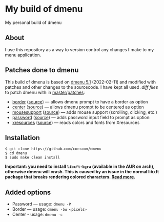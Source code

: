 # My build of dmenu

My personal build of dmenu

## About
I use this repository as a way to version control any changes I make to my menu application.

## Patches done to dmenu
This build of dmenu is based on [dmenu 5.1](https://dl.suckless.org/tools/dmenu-5.1.tar.gz) (2022-02-11) and modified with patches and other changes to the sourcecode. I have kept all used *.diff files* to patch dmenu with in [master/patches](https://github.com/consoom/dmenu/tree/master/patches):

- [border](https://github.com/consoom/dmenu/blob/main/patches/dmenu-border-20201112-1a13d04.diff) ([source](https://tools.suckless.org/dmenu/patches/border/)) — allows dmenu prompt to have a border as option
- [center](https://github.com/consoom/dmenu/blob/main/patches/dmenu-center-20200111-8cd37e1.diff) ([source](https://tools.suckless.org/dmenu/patches/center/)) — allows dmenu prompt to be centered as option
- [mousesupport](https://github.com/consoom/dmenu/blob/main/patches/dmenu-mousesupport-5.1.diff) ([source](https://tools.suckless.org/dmenu/patches/mouse-support/)) — adds mouse support (scrolling, clicking, etc.)
- [password](https://github.com/consoom/dmenu/blob/main/patches/dmenu-password-5.0.diff) ([source](https://tools.suckless.org/dmenu/patches/password/)) — adds password input field to prompt as option
- [xresources](https://github.com/consoom/dmenu/blob/main/patches/dmenu-xresources-alt-5.0.diff) ([source](https://tools.suckless.org/dmenu/patches/xresources-alt/)) — reads colors and fonts from Xresources

## Installation
```
$ git clone https://github.com/consoom/dmenu
$ cd dmenu
$ sudo make clean install
```
**Important: you need to install `libxft-bgra` (available in the AUR on arch), otherwise dmenu will crash. This is caused by an issue in the normal libxft package that breaks rendering colored characters. [Read more](https://gitlab.freedesktop.org/xorg/lib/libxft/-/merge_requests/1).**

## Added options
- Password — usage: `dmenu -P`
- Border — usage: `dmenu -bw <pixels>`
- Center - usage: `dmenu -c`
